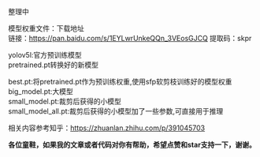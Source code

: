 整理中<br>

模型权重文件：下载地址<br> 
链接：https://pan.baidu.com/s/1EYLwrUnkeQQn_3VEosGJCQ 
提取码：skpr 


yolov5l:官方预训练模型 <br>
pretrained.pt转换好的新模型 <br>

best.pt:将pretrained.pt作为预训练权重,使用sfp软剪枝训练好的模型权重 <br>
big_model.pt:大模型 <br>
small_model.pt:裁剪后获得的小模型 <br>
small_model_all.pt:裁剪后获得的小模型加了一些参数,可直接用于推理 <br>

相关内容参考知乎：https://zhuanlan.zhihu.com/p/391045703

**各位童鞋，如果我的文章或者代码对你有帮助，希望点赞和star支持一下，谢谢。**
